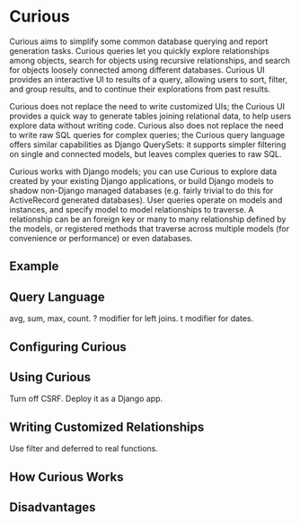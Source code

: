 Curious
=======

Curious aims to simplify some common database querying and report generation tasks. Curious queries let you quickly explore relationships among objects, search for objects using recursive relationships, and search for objects loosely connected among different databases. Curious UI provides an interactive UI to results of a query, allowing users to sort, filter, and group results, and to continue their explorations from past results.

Curious does not replace the need to write customized UIs; the Curious UI provides a quick way to generate tables joining relational data, to help users explore data without writing code. Curious also does not replace the need to write raw SQL queries for complex queries; the Curious query language offers similar capabilities as Django QuerySets: it supports simpler filtering on single and connected models, but leaves complex queries to raw SQL.

Curious works with Django models; you can use Curious to explore data created by your existing Django applications, or build Django models to shadow non-Django managed databases (e.g. fairly trivial to do this for ActiveRecord generated databases). User queries operate on models and instances, and specify model to model relationships to traverse. A relationship can be an foreign key or many to many relationship defined by the models, or registered methods that traverse across multiple models (for convenience or performance) or even databases.


Example
-------


Query Language
--------------

avg, sum, max, count.
? modifier for left joins.
t modifier for dates.


Configuring Curious
-------------------


Using Curious
-------------

Turn off CSRF. Deploy it as a Django app.


Writing Customized Relationships
--------------------------------

Use filter and deferred to real functions.


How Curious Works
-----------------


Disadvantages
-------------


